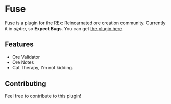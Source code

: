 # Fuse
Fuse is a plugin for the REx: Reincarnated ore creation community. Currently it in *alpha*, so **Expect Bugs**. You can get [the plugin here]() 

## Features
- Ore Validator
- Ore Notes
- Cat Therapy, I'm not kidding.

## Contributing
Feel free to contribute to this plugin!